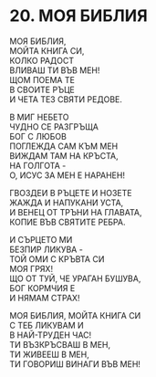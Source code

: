 # 20. МОЯ БИБЛИЯ  
  
МОЯ БИБЛИЯ,  
МОЙТА КНИГА СИ,  
КОЛКО РАДОСТ  
ВЛИВАШ ТИ ВЪВ МЕН!  
ЩОМ ПОЕМА ТЕ  
В СВОИТЕ РЪЦЕ  
И ЧЕТА ТЕЗ СВЯТИ РЕДОВЕ.  
  
В МИГ НЕБЕТО  
ЧУДНО СЕ РАЗГРЪЩА  
БОГ С ЛЮБОВ  
ПОГЛЕЖДА САМ КЪМ МЕН  
ВИЖДАМ ТАМ НА КРЪСТА,  
НА ГОЛГОТА -  
О, ИСУС ЗА МЕН Е НАРАНЕН!  
  
ГВОЗДЕИ В РЪЦЕТЕ И НОЗЕТЕ  
ЖАЖДА И НАПУКАНИ УСТА,  
И ВЕНЕЦ ОТ ТРЪНИ НА ГЛАВАТА,  
КОПИЕ ВЪВ СВЯТИТЕ РЕБРА.  
  
И СЪРЦЕТО МИ  
БЕЗПИР ЛИКУВА -  
ТОЙ ОМИ С КРЪВТА СИ  
МОЯ ГРЯХ!  
ЩО ОТ ТУЙ, ЧЕ УРАГАН БУШУВА,  
БОГ КОРМЧИЯ Е  
И НЯМАМ СТРАХ!  
  
МОЯ БИБЛИЯ, МОЙТА КНИГА СИ  
С ТЕБ ЛИКУВАМ И  
В НАЙ-ТРУДЕН ЧАС!  
ТИ ВЪЗКРЪСВАШ В МЕН,  
ТИ ЖИВЕЕШ В МЕН,  
ТИ ГОВОРИШ ВИНАГИ ВЪВ МЕН!  


<DownloadsButton pdf="/pdf/20-moq-bibliq.pdf" />

<DownloadChordsButton pdf="/chords/20-moq-bibliq_akord.pdf"/>
